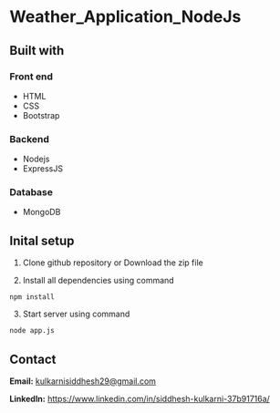 # Weather_Application_NodeJs

## Built with

### Front end
* HTML 
* CSS
* Bootstrap

### Backend
* Nodejs
* ExpressJS

### Database
* MongoDB

## Inital setup
 1. Clone github repository or Download the zip file

2. Install all dependencies using command
```
npm install
```
3. Start server using command
```bash 
node app.js
```

## Contact
**Email:** kulkarnisiddhesh29@gmail.com

**LinkedIn:** https://www.linkedin.com/in/siddhesh-kulkarni-37b91716a/
